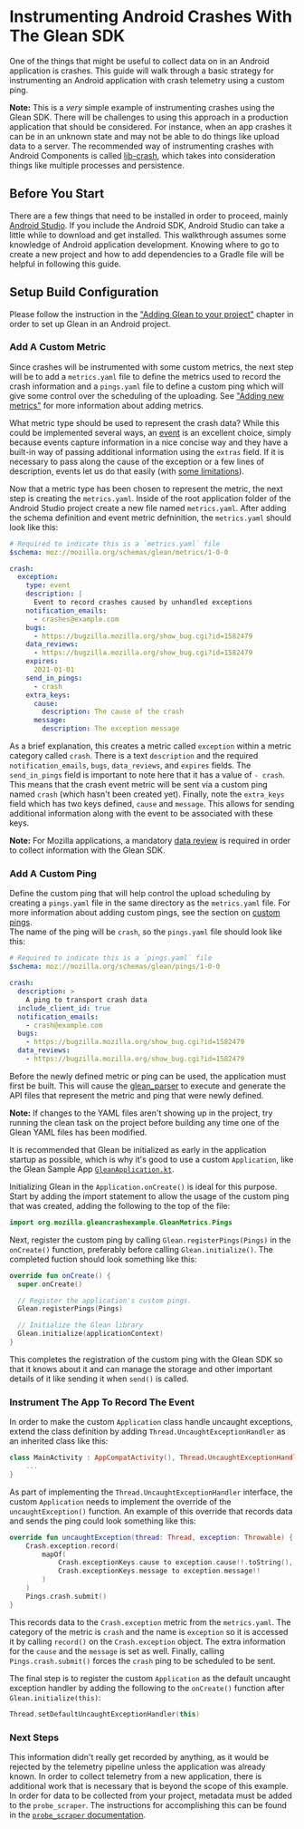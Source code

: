 # Instrumenting Android Crashes With The Glean SDK

One of the things that might be useful to collect data on in an Android application is crashes.  This guide will walk through a
basic strategy for instrumenting an Android application with crash telemetry using a custom ping.

**Note:**  This is a _very_ simple example of instrumenting crashes using the Glean SDK.  There will be challenges to
using this approach in a production application that should be considered.  For instance, when an app crashes it can be in an
unknown state and may not be able to do things like upload data to a server.  The recommended way of instrumenting crashes with
Android Components is called [lib-crash](https://github.com/mozilla-mobile/android-components/tree/master/components/lib/crash), which takes into consideration things like multiple processes and persistence.

## Before You Start

There are a few things that need to be installed in order to proceed, mainly [Android Studio](https://developer.android.com/studio/).  If you include the Android SDK,
Android Studio can take a little while to download and get installed.  This walkthrough assumes some knowledge of Android
application development.  Knowing where to go to create a new project and how to add dependencies to a Gradle file will be
helpful in following this guide.

## Setup Build Configuration

Please follow the instruction in the ["Adding Glean to your project"](adding-glean-to-your-project.md) chapter in order to set up
Glean in an Android project.

### Add A Custom Metric

Since crashes will be instrumented with some custom metrics, the next step will be to add a `metrics.yaml` file to define the
metrics used to record the crash information and a `pings.yaml` file to define a custom ping which will give some control over
the scheduling of the uploading.  See ["Adding new metrics"](adding-new-metrics.md) for more information about adding metrics.

What metric type should be used to represent the crash data?  While this could be implemented several ways, an [event](metrics/event.md) is an
excellent choice, simply because events capture information in a nice concise way and they have a built-in way of passing
additional information using the `extras` field.  If it is necessary to pass along the cause of the exception or a few lines of
description, events let us do that easily (with [some limitations](metrics/event.md#limits)).

Now that a metric type has been chosen to represent the metric, the next step is creating the `metrics.yaml`.  Inside of the
root application folder of the Android Studio project create a new file named `metrics.yaml`.  After adding the schema
definition and event metric defninition, the `metrics.yaml` should look like this:

```YAML
# Required to indicate this is a `metrics.yaml` file
$schema: moz://mozilla.org/schemas/glean/metrics/1-0-0

crash:
  exception:
    type: event
    description: |
      Event to record crashes caused by unhandled exceptions
    notification_emails:
      - crashes@example.com
    bugs:
      - https://bugzilla.mozilla.org/show_bug.cgi?id=1582479
    data_reviews:
      - https://bugzilla.mozilla.org/show_bug.cgi?id=1582479
    expires:
      2021-01-01
    send_in_pings:
      - crash
    extra_keys:
      cause:
        description: The cause of the crash
      message:
        description: The exception message
```

As a brief explanation, this creates a metric called `exception` within a metric category called `crash`.  There is a text
`description` and the required `notification_emails`, `bugs`, `data_reviews`, and `expires` fields.  The `send_in_pings` field
is important to note here that it has a value of `- crash`.  This means that the crash event metric will be sent via a custom
ping named `crash` (which hasn't been created yet).  Finally, note the `extra_keys` field which has two keys defined, `cause`
and `message`.  This allows for sending additional information along with the event to be associated with these keys.

**Note:**  For Mozilla applications, a mandatory [data review](https://github.com/mozilla/data-review/blob/master/request.md) is required in order to collect information with the Glean SDK.

### Add A Custom Ping

Define the custom ping that will help control the upload scheduling by creating a `pings.yaml` file in the same directory as
the `metrics.yaml` file.  For more information about adding custom pings, see the section on [custom pings](pings/custom.md).  
The name of the ping will be `crash`, so the `pings.yaml` file should look like this:

```YAML
# Required to indicate this is a `pings.yaml` file
$schema: moz://mozilla.org/schemas/glean/pings/1-0-0

crash:
  description: >
    A ping to transport crash data
  include_client_id: true
  notification_emails:
    - crash@example.com
  bugs:
    - https://bugzilla.mozilla.org/show_bug.cgi?id=1582479
  data_reviews:
    - https://bugzilla.mozilla.org/show_bug.cgi?id=1582479
```

Before the newly defined metric or ping can be used, the application must first be built.  This will cause the [glean_parser](https://github.com/mozilla/glean_parser/)
to execute and generate the API files that represent the metric and ping that were newly defined.

**Note:** If changes to the YAML files aren't showing up in the project, try running the clean task on the project before
building any time one of the Glean YAML files has been modified.  

It is recommended that Glean be initialized as early in the application startup as possible, which is why it's good to use a
custom `Application`, like the Glean Sample App [`GleanApplication.kt`](https://github.com/mozilla/glean/blob/master/samples/android/app/src/main/java/org/mozilla/samples/glean/GleanApplication.kt).

Initializing Glean in the `Application.onCreate()` is ideal for this purpose.  Start by adding the import statement to allow
the usage of the custom ping that was created, adding the following to the top of the file:

```Kotlin
import org.mozilla.gleancrashexample.GleanMetrics.Pings
```

Next, register the custom ping by calling `Glean.registerPings(Pings)` in the `onCreate()` function, preferably before calling
`Glean.initialize()`.  The completed fuction should look something like this:

```Kotlin
override fun onCreate() {
  super.onCreate()

  // Register the application's custom pings.
  Glean.registerPings(Pings)

  // Initialize the Glean library
  Glean.initialize(applicationContext)
}

```

This completes the registration of the custom ping with the Glean SDK so that it knows about it and can manage the storage and
other important details of it like sending it when `send()` is called.

### Instrument The App To Record The Event

In order to make the custom `Application` class handle uncaught exceptions, extend the class definition by adding
`Thread.UncaughtExceptionHandler` as an inherited class like this:

```Kotlin
class MainActivity : AppCompatActivity(), Thread.UncaughtExceptionHandler {
    ...
}
```

As part of implementing the `Thread.UncaughtExceptionHandler` interface, the custom `Application` needs to implement the
override of the `uncaughtException()` function.  An example of this override that records data and sends the ping could look
something like this:

```Kotlin
override fun uncaughtException(thread: Thread, exception: Throwable) {
    Crash.exception.record(
        mapOf(
            Crash.exceptionKeys.cause to exception.cause!!.toString(),
            Crash.exceptionKeys.message to exception.message!!
        )
    )
    Pings.crash.submit()
}
```

This records data to the `Crash.exception` metric from the `metrics.yaml`.  The category of the metric is `crash` and the name
is `exception` so it is accessed it by calling `record()` on the `Crash.exception` object.  The extra information for the
`cause` and the `message` is set as well.  Finally, calling `Pings.crash.submit()` forces the `crash` ping to be scheduled to be
sent.

The final step is to register the custom `Application` as the default uncaught exception handler by adding the following to the
`onCreate()` function after `Glean.initialize(this)`:

```Kotlin
Thread.setDefaultUncaughtExceptionHandler(this)
```

### Next Steps

This information didn't really get recorded by anything, as it would be rejected by the telemetry pipeline unless the
application was already known.  In order to collect telemetry from a new application, there is additional work that is
necessary that is beyond the scope of this example.  In order for data to be collected from your project, metadata must be
added to the `probe_scraper`.  The instructions for accomplishing this can be found in the [`probe_scraper` documentation](https://github.com/mozilla/probe-scraper#adding-a-new-glean-repository).
